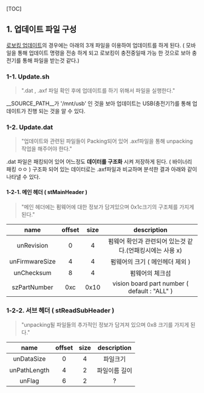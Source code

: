[TOC]

## 1. 업데이트 파일 구성

[로보킹 업데이트](https://www.lgservice.co.kr/mobile/simple/selectSimpleSearchDetail.do?itemId=1434517084839&gubun=SCS&type=keyword)의 경우에는 아래의 3개 파일을 이용하여 업데이트를 하게 된다.
( 모바일을 통해 업데이트 명령을 전송 하게 되고 로보킹이 충전중일때 가능 한 것으로 보아 충전기를 통해 파일을 받는것 같다.)

### 1-1. Update.sh

> ".dat , .axf 파일 확인 후에 업데이트를 하기 위해서 파일을 실행한다."

__SOURCE_PATH__가 '/mnt/usb' 인 것을 보아 업데이트는 USB(충전기?)를 통해 업데이트가 진행 되는 것을 알 수 있다.

### 1-2. Update.dat

> "업데이트와 관련된 파일들이 Packing되어 있어 .axf파일을 통해 unpacking 작업을 해주어야 한다."

.dat 파일은 패킹되어 있어 어느정도 __데이터를 구조화__ 시켜 저장하게 된다. ( 바이너리 패킹 ㅇㅇ )
구조화 되어 있는 데이터로는 .axf파일과 비교하며 분석한 결과 아래와 같이 나타낼 수 있다.

#### 1-2-1. 메인 헤더 ( stMainHeader )

> "메인 헤더에는 펌웨어에 대한 정보가 담겨있으며 0x1c크기의 구조체를 가지게 된다."

|name|offset|size|description|
|:---:|:---:|:---:|:---:|
|unRevision|0|4|펌웨어 확인과 관련되어 있는것 같다.(언패킹시에는 사용 x)|
|unFirmwareSize|4|4|펌웨어의 크기 ( 메인헤더 제외 )|
|unChecksum|8|4|펌웨어의 체크섬|
|szPartNumber|0xc|0x10|vision board part number ( default : "ALL" )|


### 1-2-2. 서브 헤더 ( stReadSubHeader )

> "unpacking될 파일들의 추가적인 정보가 담겨져 있으며 0x8 크기를 가지게 된다."

|name|offset|size|description|
|:---:|:---:|:---:|:---:|
|unDataSize|0|4|파일크기|
|unPathLength|4|2|파일이름 길이|
|unFlag|6|2|?|


